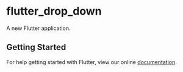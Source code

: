 # flutter_drop_down

A new Flutter application.

## Getting Started

For help getting started with Flutter, view our online
[documentation](https://flutter.io/).
